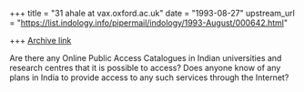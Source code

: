 +++
title = "31 ahale at vax.oxford.ac.uk"
date = "1993-08-27"
upstream_url = "https://list.indology.info/pipermail/indology/1993-August/000642.html"

+++
[Archive link](https://list.indology.info/pipermail/indology/1993-August/000642.html)

Are there any Online Public Access Catalogues in Indian universities and
research centres that it is possible to access?
Does anyone know of any plans in India to provide access to any such services
through the Internet?





